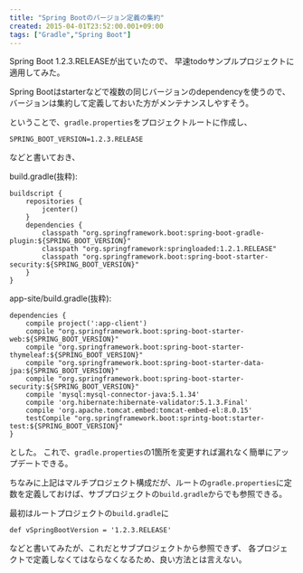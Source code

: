 ```yaml
---
title: "Spring Bootのバージョン定義の集約"
created: 2015-04-01T23:52:00.001+09:00
tags: ["Gradle","Spring Boot"]
---
```

Spring Boot 1.2.3.RELEASEが出ていたので、
早速todoサンプルプロジェクトに適用してみた。

Spring Bootはstarterなどで複数の同じバージョンのdependencyを使うので、バージョンは集約して定義しておいた方がメンテナンスしやすそう。

ということで、`gradle.properties`をプロジェクトルートに作成し、
<!--more-->

```
SPRING_BOOT_VERSION=1.2.3.RELEASE
```

などと書いておき、

build.gradle(抜粋):
```
buildscript {
    repositories {
        jcenter()
    }
    dependencies {
        classpath "org.springframework.boot:spring-boot-gradle-plugin:${SPRING_BOOT_VERSION}"
        classpath "org.springframework:springloaded:1.2.1.RELEASE"
        classpath "org.springframework.boot:spring-boot-starter-security:${SPRING_BOOT_VERSION}"
    }
}
```

app-site/build.gradle(抜粋):
```
dependencies {
    compile project(':app-client')
    compile "org.springframework.boot:spring-boot-starter-web:${SPRING_BOOT_VERSION}"
    compile "org.springframework.boot:spring-boot-starter-thymeleaf:${SPRING_BOOT_VERSION}"
    compile "org.springframework.boot:spring-boot-starter-data-jpa:${SPRING_BOOT_VERSION}"
    compile "org.springframework.boot:spring-boot-starter-security:${SPRING_BOOT_VERSION}"
    compile 'mysql:mysql-connector-java:5.1.34'
    compile 'org.hibernate:hibernate-validator:5.1.3.Final'
    compile 'org.apache.tomcat.embed:tomcat-embed-el:8.0.15'
    testCompile "org.springframework.boot:sprintg-boot:starter-test:${SPRING_BOOT_VERSION}"
}
```

とした。
これで、`gradle.properties`の1箇所を変更すれば漏れなく簡単にアップデートできる。

ちなみに上記はマルチプロジェクト構成だが、ルートの`gradle.properties`に定数を定義しておけば、サブプロジェクトの`build.gradle`からでも参照できる。

最初はルートプロジェクトの`build.gradle`に

```
def vSpringBootVersion = '1.2.3.RELEASE'
```

などと書いてみたが、これだとサブプロジェクトから参照できず、
各プロジェクトで定義しなくてはならなくなるため、良い方法とは言えない。
